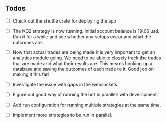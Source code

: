 ## Todos
- [ ] Check out the shuttle crate for deploying the app
- [ ] The KQ2 strategy is now running. Initial account balance is 19.06 usd. Run it for a while and see whether any setups occur and what the outcomes are. 
- [ ] Now that actual trades are being made it is very important to get an analytics module going. We need to be able to closely track the trades that are made and what their results are. This means hooking up a database and saving the outcomes of each trade to it. Good job on making it this far!
- [ ] Investigate the issue with gaps in the websockets. 
- [ ] Figure out good way of running the bot in parallell with development. 
- [ ] Add run configuration for running multiple strategies at the same time.
- [ ] Implement more strategies to be run in parallel.



